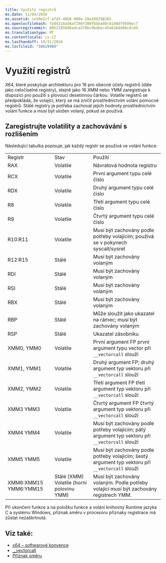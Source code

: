 ```yaml
---
title: Využití registrů
ms.date: 11/04/2016
ms.assetid: ce58e2cf-afd3-4068-980e-28a209298265
ms.openlocfilehash: fa04318ad4af298f300fbbbad8c01d0df9500ec7
ms.sourcegitcommit: 6052185696adca270bc9bdbec45a626dd89cdcdd
ms.translationtype: MT
ms.contentlocale: cs-CZ
ms.lasthandoff: 10/31/2018
ms.locfileid: "50629980"
---
```

# <a name="register-usage"></a>Využití registrů

X64, které poskytuje architekturu pro 16 pro obecné účely registrů (dále jako celočíselné registry), stejně jako 16 XMM nebo YMM zaregistruje k dispozici pro použití s plovoucí desetinnou čárkou. Volatile registrů se předpokládá, že volající, který se má zničit prostřednictvím volání pomocné registrů. Stálé registry je potřeba zachovat jejich hodnoty prostřednictvím volání funkce a musí být uložen volaný, pokud se používá.

## <a name="register-volatility-and-preservation"></a>Zaregistrujte volatility a zachovávání s rozlišením

Následující tabulka popisuje, jak každý registr se používá ve volání funkce:

||||
|-|-|-|
|Registr|Stav|Použití|
|RAX|Volatile|Návratová hodnota registru|
|RCX|Volatile|První argument typu celé číslo|
|RDX|Volatile|Druhý argument typu celé číslo|
|R8|Volatile|Třetí argument typu celé číslo|
|R9|Volatile|Čtvrtý argument typu celé číslo|
|R10:R11|Volatile|Musí být zachovány podle potřeby volajícím; používá se v pokynech syscall/sysret|
|R12:R15|Stálé|Musí být zachovány volaným|
|RDI|Stálé|Musí být zachovány volaným|
|RSI|Stálé|Musí být zachovány volaným|
|RBX|Stálé|Musí být zachovány volaným|
|RBP|Stálé|Může sloužit jako ukazatel na rámec; musí být zachovány volaným|
|RSP|Stálé|Ukazatel zásobníku|
|XMM0, YMM0|Volatile|První argument FP první argument typu vector při `__vectorcall` slouží|
|XMM1, YMM1|Volatile|Druhý argument FP; druhý argument typ vektoru při `__vectorcall` slouží|
|XMM2, YMM2|Volatile|Třetí argument FP třetí argument typ vektoru při `__vectorcall` slouží|
|XMM3 YMM3|Volatile|Čtvrtý argument FP čtvrtý argument typ vektoru při `__vectorcall` slouží|
|XMM4 YMM4|Volatile|Musí být zachovány podle potřeby volajícím; pátý argument typ vektoru při `__vectorcall` slouží|
|XMM5 YMM5|Volatile|Musí být zachovány podle potřeby volajícím; šestý argument typ vektoru při `__vectorcall` slouží|
|XMM6:XMM15 YMM6:YMM15|Stálé (XMM) Volatile (horní polovinu YMM)|Musí být zachovány volaným. Podle potřeby volající musí být zachovány registrech YMM.|

Při ukončení funkce a na položku funkce a volání knihovny Runtime jazyka C a systému Windows, příznak směru v procesoru příznaky registrace má zůstat nezaškrtnutá.

## <a name="see-also"></a>Viz také:

- [x64 – softwarové konvence](../build/x64-software-conventions.md)
- [__vectorcall](../cpp/vectorcall.md)
- [Příznak směru](../c-runtime-library/direction-flag.md)
